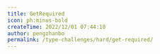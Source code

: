 ```yaml
---
title: GetRequired
icon: ph:minus-bold
createTime: 2022/12/01 07:44:10
author: pengzhanbo
permalink: /type-challenges/hard/get-required/
---
```

